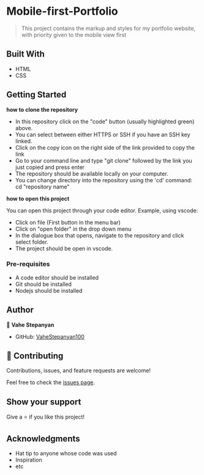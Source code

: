 # Mobile-first-Portfolio

> This project contains the markup and styles for my portfolio website, with priority given to the mobile view first

## Built With

- HTML
- CSS

## Getting Started

**how to clone the repository**

- In this repository click on the "code" button (usually highlighted green) above.
- You can select between either HTTPS or SSH if you have an SSH key linked.
- Click on the copy icon on the right side of the link provided to copy the link
- Go to your command line and type "git clone" followed by the link you just copied and press enter
- The repository should be available locally on your computer.
- You can change directory into the repository using the 'cd' command: cd "repository name"

**how to open this project**

You can open this project through your code editor. Example, using vscode:

- Click on file (First button in the menu bar)
- Click on "open folder" in the drop down menu
- In the dialogue box that opens, navigate to the repository and click select folder.
- The project should be open in vscode.

### Pre-requisites

- A code editor should be installed
- Git should be installed
- Nodejs should be installed

## Author

👤 **Vahe Stepanyan**

- GitHub: [VaheStepanyan100](https://github.com/VaheStepanyan100)

## 🤝 Contributing

Contributions, issues, and feature requests are welcome!

Feel free to check the [issues page](https://github.com/amon-cofie/Mobile-first-Portfolio/issues).

## Show your support

Give a ⭐️ if you like this project!

## Acknowledgments

- Hat tip to anyone whose code was used
- Inspiration
- etc

